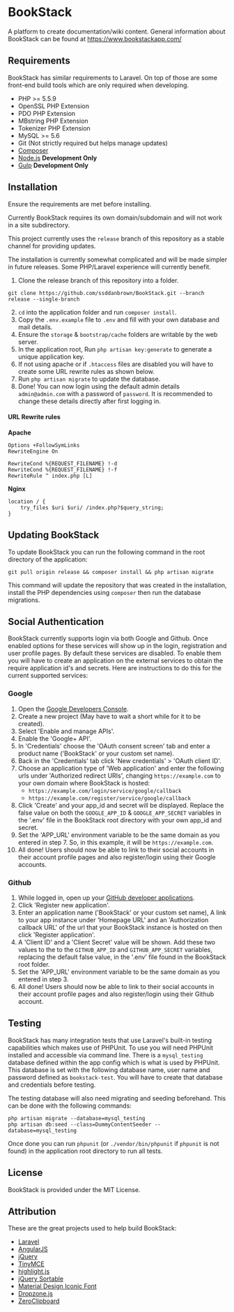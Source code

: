 # BookStack

A platform to create documentation/wiki content. General information about BookStack can be found at https://www.bookstackapp.com/


## Requirements

BookStack has similar requirements to Laravel. On top of those are some front-end build tools which are only required when developing.

* PHP >= 5.5.9
* OpenSSL PHP Extension
* PDO PHP Extension
* MBstring PHP Extension
* Tokenizer PHP Extension
* MySQL >= 5.6
* Git (Not strictly required but helps manage updates)
* [Composer](https://getcomposer.org/)
* [Node.js](https://nodejs.org/en/) **Development Only**
* [Gulp](http://gulpjs.com/) **Development Only**


## Installation

Ensure the requirements are met before installing.

Currently BookStack requires its own domain/subdomain and will not work in a site subdirectory.

This project currently uses the `release` branch of this repository as a stable channel for providing updates.

The installation is currently somewhat complicated and will be made simpler in future releases. Some PHP/Laravel experience will currently benefit.

1. Clone the release branch of this repository into a folder.

```
git clone https://github.com/ssddanbrown/BookStack.git --branch release --single-branch
```

2. `cd` into the application folder and run `composer install`.
3. Copy the `.env.example` file to `.env` and fill with your own database and mail details.
4. Ensure the `storage` & `bootstrap/cache` folders are writable by the web server.
5. In the application root, Run `php artisan key:generate` to generate a unique application key.
6. If not using apache or if `.htaccess` files are disabled you will have to create some URL rewrite rules as shown below.
7. Run `php artisan migrate` to update the database.
8. Done! You can now login using the default admin details `admin@admin.com` with a password of `password`. It is recommended to change these details directly after first logging in.

#### URL Rewrite rules

**Apache**
```
Options +FollowSymLinks
RewriteEngine On

RewriteCond %{REQUEST_FILENAME} !-d
RewriteCond %{REQUEST_FILENAME} !-f
RewriteRule ^ index.php [L]
```

**Nginx**
```
location / {
    try_files $uri $uri/ /index.php?$query_string;
}
```
## Updating BookStack

To update BookStack you can run the following command in the root directory of the application:
```
git pull origin release && composer install && php artisan migrate
```
This command will update the repository that was created in the installation, install the PHP dependencies using `composer` then run the database migrations. 

## Social Authentication

BookStack currently supports login via both Google and Github. Once enabled options for these services will show up in the login, registration and user profile pages. By default these services are disabled. To enable them you will have to create an application on the external services to obtain the require application id's and secrets. Here are instructions to do this for the current supported services:

### Google

1. Open the [Google Developers Console](https://console.developers.google.com/).
2. Create a new project (May have to wait a short while for it to be created).
3. Select 'Enable and manage APIs'.
4. Enable the 'Google+ API'.
5. In 'Credentials' choose the 'OAuth consent screen' tab and enter a product name ('BookStack' or your custom set name).
6. Back in the 'Credentials' tab click 'New credentials' > 'OAuth client ID'.
7. Choose an application type of 'Web application' and enter the following urls under 'Authorized redirect URIs', changing `https://example.com` to your own domain where BookStack is hosted:
    - `https://example.com/login/service/google/callback`
    - `https://example.com/register/service/google/callback`
8. Click 'Create' and your app_id and secret will be displayed. Replace the false value on both the `GOOGLE_APP_ID` & `GOOGLE_APP_SECRET` variables in the '.env' file in the BookStack root directory with your own app_id and secret.
9. Set the 'APP_URL' environment variable to be the same domain as you entered in step 7. So, in this example, it will be `https://example.com`.
10. All done! Users should now be able to link to their social accounts in their account profile pages and also register/login using their Google accounts.

### Github

1. While logged in, open up your [GitHub developer applications](https://github.com/settings/developers).
2. Click 'Register new application'.
3. Enter an application name ('BookStack' or your custom set name), A link to your app instance under 'Homepage URL' and an 'Authorization callback URL' of the url that your BookStack instance is hosted on then click 'Register application'.
4. A 'Client ID' and a 'Client Secret' value will be shown. Add these two values to the to the `GITHUB_APP_ID` and `GITHUB_APP_SECRET` variables, replacing the default false value, in the '.env' file found in the BookStack root folder.
5. Set the 'APP_URL' environment variable to be the same domain as you entered in step 3.
6. All done! Users should now be able to link to their social accounts in their account profile pages and also register/login using their Github account.

## Testing

BookStack has many integration tests that use Laravel's built-in testing capabilities which makes use of PHPUnit. To use you will need PHPUnit installed and accessible via command line. There is a `mysql_testing` database defined within the app config which is what is used by PHPUnit. This database is set with the following database name, user name and password defined as `bookstack-test`. You will have to create that database and credentials before testing.

The testing database will also need migrating and seeding beforehand. This can be done with the following commands:

```
php artisan migrate --database=mysql_testing
php artisan db:seed --class=DummyContentSeeder --database=mysql_testing
```

Once done you can run `phpunit` (or `./vendor/bin/phpunit` if `phpunit` is not found) in the application root directory to run all tests.

## License

BookStack is provided under the MIT License.

## Attribution

These are the great projects used to help build BookStack:

* [Laravel](http://laravel.com/)
* [AngularJS](https://angularjs.org/)
* [jQuery](https://jquery.com/)
* [TinyMCE](https://www.tinymce.com/)
* [highlight.js](https://highlightjs.org/)
* [jQuery Sortable](https://johnny.github.io/jquery-sortable/)
* [Material Design Iconic Font](http://zavoloklom.github.io/material-design-iconic-font/icons.html)
* [Dropzone.js](http://www.dropzonejs.com/)
* [ZeroClipboard](http://zeroclipboard.org/)
